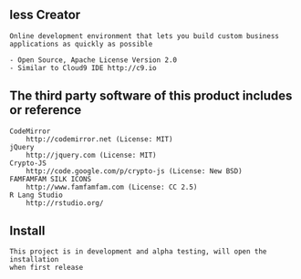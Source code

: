 ## less Creator

    Online development environment that lets you build custom business 
    applications as quickly as possible

    - Open Source, Apache License Version 2.0
    - Similar to Cloud9 IDE http://c9.io


## The third party software of this product includes or reference

    CodeMirror
        http://codemirror.net (License: MIT)
    jQuery
        http://jquery.com (License: MIT)
    Crypto-JS
        http://code.google.com/p/crypto-js (License: New BSD)
    FAMFAMFAM SILK ICONS
        http://www.famfamfam.com (License: CC 2.5)
    R Lang Studio
        http://rstudio.org/

## Install
    
    This project is in development and alpha testing, will open the installation
    when first release

